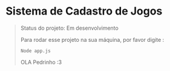 <h1>Sistema de Cadastro de Jogos</h1>

> Status do projeto: Em desenvolvimento
>
> Para rodar esse projeto na sua máquina, por favor digite :
>
> ```
> Node app.js
> ```
> OLA Pedrinho :3
